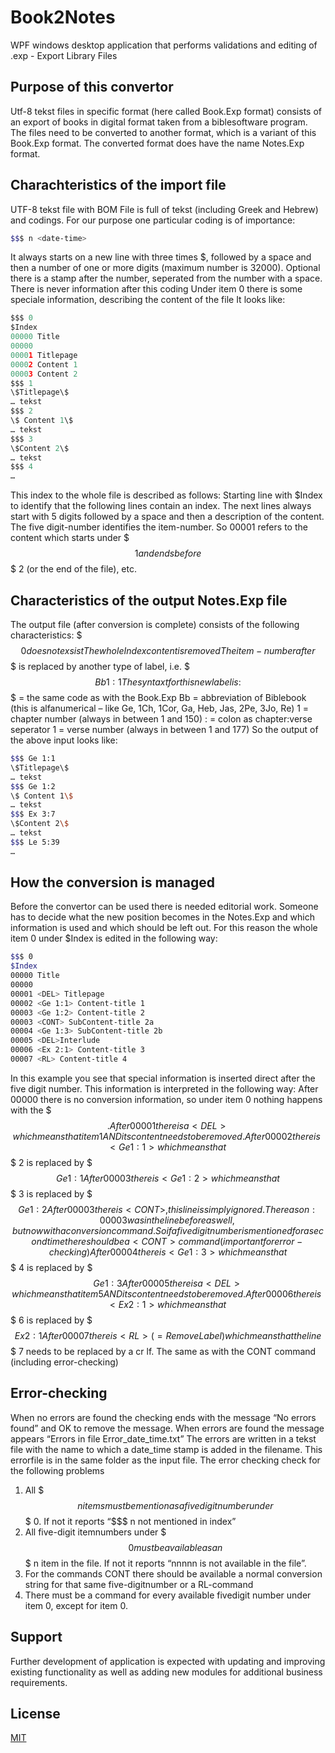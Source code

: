 # Book2Notes
WPF windows desktop application that performs validations and editing of .exp - Export Library Files

## Purpose of this convertor

Utf-8 tekst files in specific format (here called Book.Exp format) consists of an export of books in digital format taken from a biblesoftware program. The files need to be converted to another format, which is a variant of this Book.Exp format. The converted format does have the name Notes.Exp format.

## Charachteristics of the import file
UTF-8 tekst file with BOM
File is full of tekst (including Greek and Hebrew) and codings. For our purpose one particular coding is of importance:

```bash
$$$ n <date-time>
```
It always starts on a new line with three times $, followed by a space and then a number of one or more digits (maximum number is 32000). Optional there is a <date-time> stamp after the number, seperated from the number with a space.
There is never information after this coding
Under item 0 there is some speciale information, describing the content of the file
It looks like:

```python
$$$ 0
$Index
00000 Title
00000 
00001 Titlepage
00002 Content 1
00003 Content 2
$$$ 1
\$Titlepage\$
… tekst
$$$ 2
\$ Content 1\$
… tekst
$$$ 3
\$Content 2\$
… tekst
$$$ 4
…
```
This index to the whole file is described as follows:
Starting line with $Index to identify that the following lines contain an index.
The next lines always start with 5 digits followed by a space and then a description of the content.
The five digit-number identifies the item-number. So  00001 refers to the content which starts under $$$ 1 and ends before $$$ 2 (or the end of the file), etc.

## Characteristics of the output Notes.Exp file
The output file (after conversion is complete) consists of the following characteristics:
$$$ 0  does not exsist
The whole Index content is removed
The item-number after $$$ is replaced by another type of label, i.e. $$$ Bb 1:1
The syntaxt for this new label is:
$$$ = the same code as with the Book.Exp
Bb = abbreviation of Biblebook (this is alfanumerical – like Ge, 1Ch, 1Cor, Ga, Heb, Jas, 2Pe, 3Jo, Re)
1 = chapter number (always in between 1 and 150)
: = colon as chapter:verse seperator
1 = verse number (always in between 1 and 177)
So the output of the above input looks like:
```bash
$$$ Ge 1:1
\$Titlepage\$
… tekst
$$$ Ge 1:2
\$ Content 1\$
… tekst
$$$ Ex 3:7
\$Content 2\$
… tekst
$$$ Le 5:39
…
```
## How the conversion is managed
Before the convertor can be used there is needed editorial work. Someone has to decide what the new position becomes in the Notes.Exp and which information is used and which should be left out.
For this reason the whole item 0 under $Index is edited in the following way:
```bash
$$$ 0
$Index
00000 Title
00000 
00001 <DEL> Titlepage
00002 <Ge 1:1> Content-title 1
00003 <Ge 1:2> Content-title 2
00003 <CONT> SubContent-title 2a
00004 <Ge 1:3> SubContent-title 2b
00005 <DEL>Interlude
00006 <Ex 2:1> Content-title 3
00007 <RL> Content-title 4
```

In this example you see that special information is inserted direct after the five digit number.
This information is interpreted in the following way:
After 00000 there is no conversion information, so under item 0 nothing happens with the $$$.
After 00001 there is a <DEL> which means that item 1 AND its content needs to be removed.
After 00002 there is <Ge 1:1> which means that $$$ 2 <date-time> is replaced by $$$ Ge 1:1
After 00003 there is <Ge 1:2> which means that $$$ 3 <date-time> is replaced by $$$ Ge 1:2
After 00003 there is <CONT>, this line is simply ignored. The reason: 00003 was in the line before as well, but now with a conversion command. So if a five digit number is mentioned for a second time there should be a <CONT> command  (important for error-checking)
After 00004 there is <Ge 1:3> which means that $$$ 4 <date-time> is replaced by $$$ Ge 1:3
After 00005 there is a <DEL> which means that item 5 AND its content needs to be removed.
After 00006 there is <Ex 2:1> which means that $$$ 6 <date-time> is replaced by $$$ Ex 2:1
After 00007 there is <RL> (= Remove Label) which means that the line $$$ 7 <date-time> needs to be replaced by a cr lf.
The same as with the CONT command (including error-checking)
## Error-checking
When no errors are found the checking ends with the message “No errors found” and OK to remove the message.
When errors are found the message appears “Errors in file Error_date_time.txt”
The errors are written in a tekst file with the name to which a date_time stamp is added in the filename. This errorfile is in the same folder as the input file.
The error checking check for the following problems
1.	All $$$ n items must be mention as a five digitnumber under $$$ 0. If not it reports “$$$ n not mentioned in index”
2.	All five-digit itemnumbers under $$$ 0 must be available as an $$$ n item in the file. If not it reports “nnnnn is not available in the file”.
3.	For the commands CONT there should be available a normal conversion string for that same five-digitnumber or a RL-command
4.	There must be a command for every available fivedigit number under item 0, except for item 0.


## Support
Further development of application is expected with updating and improving existing functionality as well as adding new modules for additional business requirements.

## License
[MIT](https://choosealicense.com/licenses/mit/)
